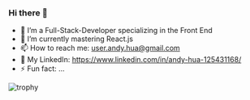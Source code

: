 ### Hi there 👋 

- 🔭 I’m a Full-Stack-Developer specializing in the Front End
- 🌱 I’m currently mastering React.js 
- 📫 How to reach me: user.andy.hua@gmail.com
- 💼 My LinkedIn: https://www.linkedin.com/in/andy-hua-125431168/ 
- ⚡ Fun fact: ... 

![trophy](https://github-profile-trophy.vercel.app/?username=ahua1994&theme=onedark)
